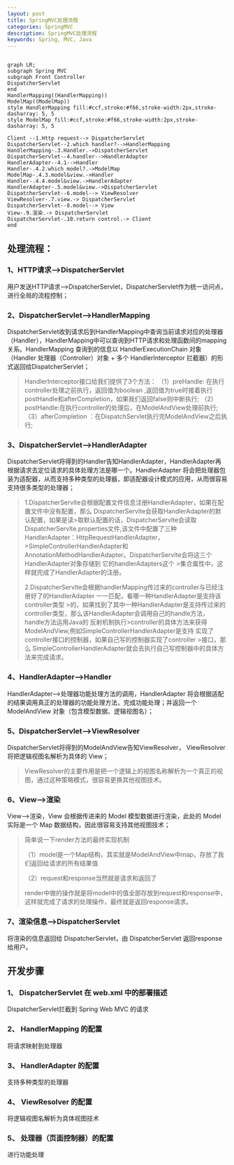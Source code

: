 ```yaml
---
layout: post
title: SpringMVC处理流程
categories: SpringMVC
description: SpringMVC处理流程
keywords: Spring, MVC, Java
---
```


```mermaid

graph LR;
subgraph Spring MVC
subgraph Front Controller
DispatcherServlet   
end
HandlerMapping((HandlerMapping))
ModelMap((ModelMap))
style HandlerMapping fill:#ccf,stroke:#f66,stroke-width:2px,stroke-dasharray: 5, 5
style ModelMap fill:#ccf,stroke:#f66,stroke-width:2px,stroke-dasharray: 5, 5

Client --1.Http request--> DispatcherServlet
DispatcherServlet--2.which handler?-->HandlerMapping
HandlerMapping-.3.Handler.->DispatcherServlet
DispatcherServlet--4.handler-->HandlerAdapter
HandlerAdapter--4.1-->Handler
Handler-.4.2.which model?.->ModelMap
ModelMap-.4.3.model&view.->Handler
Handler-.4.4.model&view.->HandlerAdapter
HandlerAdapter-.5.model&view.->DispatcherServlet
DispatcherServlet--6.model--> ViewResolver
ViewResolver-.7.view.-> DispatcherServlet
DispatcherServlet--8.model--> View
View-.9.渲染.-> DispatcherServlet
DispatcherServlet-.10.return control.-> Client
end

```

## 处理流程：
### 1、HTTP请求-->DispatcherServlet
用户发送HTTP请求-->DispatcherServlet，DispatcherServlet作为统一访问点，进行全局的流程控制；

### 2、DispatcherServlet-->HandlerMapping
DispatcherServlet收到请求后到HandlerMapping中查询当前请求对应的处理器（Handler），HandlerMapping中可以查询到HTTP请求和处理函数间的mapping关系。HandlerMapping 查询到的信息以 HandlerExecutionChain 对象（Handler 处理器（Controller）对象 + 多个 HandlerInterceptor 拦截器）的形式返回给DispatcherServlet；
<!--more-->
>HandlerInterceptor接口给我们提供了3个方法：
>（1）preHandle: 在执行controller处理之前执行，返回值为boolean ,返回值为true时接着执行postHandle和afterCompletion，如果我们返回false则中断执行;
>（2）postHandle:在执行controller的处理后，在ModelAndView处理前执行;
>（3）afterCompletion ：在DispatchServlet执行完ModelAndView之后执行;


### 3、DispatcherServlet-->HandlerAdapter
DispatcherServlet将得到的Handler告知HandlerAdapter，HandlerAdapter再根据请求去定位请求的具体处理方法是哪一个。HandlerAdapter 将会把处理器包装为适配器，从而支持多种类型的处理器，即适配器设计模式的应用，从而很容易支持很多类型的处理器；

>1.DispatcherServlte会根据配置文件信息注册HandlerAdapter，如果在配置文件中没有配置，那么 DispatcherServlte会获取HandlerAdapter的默认配置，如果是读>取默认配置的话，DispatcherServlte会读取 DispatcherServlte.properties文件,该文件中配置了三种 HandlerAdapter：HttpRequestHandlerAdapter，>SimpleControllerHandlerAdapter和 AnnotationMethodHandlerAdapter。DispatcherServlte会将这三个HandlerAdapter对象存储到 它的handlerAdapters这个  >集合属性中，这样就完成了HandlerAdapter的注册。
>
>2.DispatcherServlte会根据handlerMapping传过来的controller与已经注册好了的HandlerAdapter 一一匹配，看哪一种HandlerAdapter是支持该controller类型  >的，如果找到了其中一种HandlerAdapter是支持传过来的 controller类型，那么该HandlerAdapter会调用自己的handle方法，handle方法运用Java的 反射机制执行>controller的具体方法来获得ModelAndView,例如SimpleControllerHandlerAdapter是支持 实现了controller接口的控制器，如果自己写的控制器实现了controller >接口，那么 SimpleControllerHandlerAdapter就会去执行自己写控制器中的具体方法来完成请求。

### 4、HandlerAdapter-->Handler
HandlerAdapter-->处理器功能处理方法的调用，HandlerAdapter 将会根据适配的结果调用真正的处理器的功能处理方法，完成功能处理；并返回一个ModelAndView 对象（包含模型数据、逻辑视图名）；

### 5、DispatcherServlet-->ViewResolver
DispatcherServlet将得到的ModelAndView告知ViewResolver， ViewResolver 将把逻辑视图名解析为具体的 View；

>ViewResolver的主要作用是把一个逻辑上的视图名称解析为一个真正的视图，通过这种策略模式，很容易更换其他视图技术。


### 6、View-->渲染  
View-->渲染，View 会根据传进来的 Model 模型数据进行渲染，此处的 Model 实际是一个 Map 数据结构，因此很容易支持其他视图技术；

>简单说一下render方法的最终实现机制
>
>（1）model是一个Map结构，其实就是ModelAndView中map，存放了我们返回给请求的所有结果值
>
>（2）request和response当然就是请求和返回了
>
>render中做的操作就是将model中的值全部存放到request和response中，这样就完成了请求的处理操作，最终就是返回response请求。


### 7、渲染信息-->DispatcherServlet
将渲染的信息返回给 DispatcherServlet，由 DispatcherServlet 返回response给用户。

## 开发步骤

### 1、  DispatcherServlet 在 web.xml 中的部署描述
DispatcherServlet拦截到 Spring Web MVC 的请求

### 2、  HandlerMapping 的配置
将请求映射到处理器

### 3、  HandlerAdapter 的配置
支持多种类型的处理器

### 4、  ViewResolver 的配置
将逻辑视图名解析为具体视图技术

### 5、  处理器（页面控制器）的配置
进行功能处理
